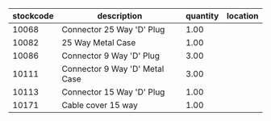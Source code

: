 |stockcode|description|quantity|location|
|---------|-----------|--------|--------|
|10068|Connector 25 Way 'D' Plug|1.00||
|10082|25 Way Metal Case|1.00||
|10086|Connector 9 Way 'D' Plug|3.00||
|10111|Connector 9 Way 'D' Metal Case|3.00||
|10113|Connector 15 Way 'D' Plug|1.00||
|10171|Cable cover 15 way|1.00||
